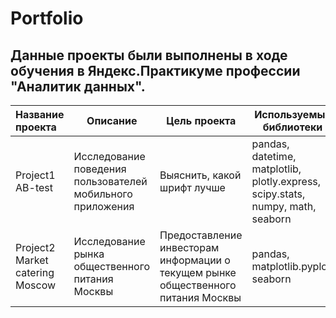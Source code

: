 # Portfolio

## Данные проекты были выполнены в ходе обучения в Яндекс.Практикуме профессии "Аналитик данных".

|Название проекта          	|Описание	                    |Цель проекта |Используемые библиотеки       |Статус проекта    |
|:--------------------------|-----------------------------|-------------|------------------------------|------------------|
|Project1 AB-test     |Исследование поведения пользователей мобильного приложения |Выяснить, какой шрифт лучше|	pandas, datetime, matplotlib, plotly.express, scipy.stats, numpy, math, seaborn| Завершен|
|Project2 Market catering Moscow|Исследование рынка общественного питания Москвы |Предоставление инвесторам информации о текущем рынке общественного питания Москвы|pandas, matplotlib.pyplot, seaborn | Завершен|


